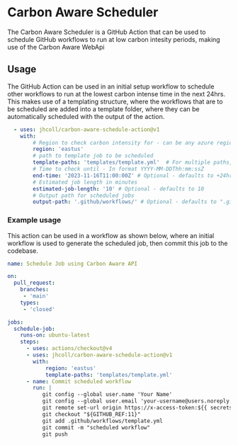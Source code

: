 # Carbon Aware Scheduler
The Carbon Aware Scheduler is a GitHub Action that can be used to schedule GitHub workflows to run at low carbon intesity periods, making use of the Carbon Aware WebApi 

## Usage
The GitHub Action can be used in an initial setup workflow to schedule other workflows to run at the lowest carbon intense time in the next 24hrs. This makes use of a templating structure, where the workflows that are to be scheduled are added into a template folder, where they can be automatically scheduled with the output of the action.  

```yaml
  - uses: jhcoll/carbon-aware-schedule-action@v1
    with:
        # Region to check carbon intensity for - can be any azure region - however if using github hosted runners will be one of the following - 'eastus, eastus2, westus2, centralus, southcentralus'
        region: 'eastus'
        # path to template job to be scheduled
        template-paths: 'templates/template.yml'  # For multiple paths, seperate with ',' e.g. 'templates/template1.yml, templates/template2.yml'
        # Time to check until - In format YYYY-MM-DDThh:mm:ssZ
        end-time: '2023-11-16T11:00:00Z' # Optional - defaults to +24hr
        # Estimated job length in minutes
        estimated-job-length: '10' # Optional - defaults to 10
        # Output path for scheduled jobs
        output-path: '.github/workflows/' # Optional - defaults to ".github/workflows/"
```

### Example usage
This action can be used in a workflow as shown below, where an initial workflow is used to generate the scheduled job, then commit this job to the codebase.

```yaml
name: Schedule Job using Carbon Aware API

on: 
  pull_request:
    branches: 
     - 'main'
    types: 
     - 'closed'

jobs:
  schedule-job:
    runs-on: ubuntu-latest
    steps:
      - uses: actions/checkout@v4
      - uses: jhcoll/carbon-aware-schedule-action@v1
        with:
            region: 'eastus'
            template-paths: 'templates/template.yml'
      - name: Commit scheduled workflow
        run: |
           git config --global user.name 'Your Name'
           git config --global user.email 'your-username@users.noreply.github.com'
           git remote set-url origin https://x-access-token:${{ secrets.GITHUB_TOKEN }}@github.com/$GITHUB_REPOSITORY
           git checkout "${GITHUB_REF:11}"
           git add .github/workflows/template.yml
           git commit -m "scheduled workflow"
           git push
```